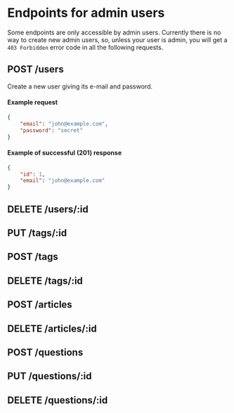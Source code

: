 # Endpoints for admin users

Some endpoints are only accessible by admin users. Currently there is no way to create new admin users, so, unless your user is admin, you will get a `403 Forbidden` error code in all the following requests.

## POST /users

Create a new user giving its e-mail and password.

#### Example request

```json
{
    "email": "john@example.com",
    "password": "secret"
}
```

#### Example of successful (**201**) response

```json
{
    "id": 1,
    "email": "john@example.com"
}
```


## DELETE /users/:id
## PUT /tags/:id
## POST /tags
## DELETE /tags/:id
## POST /articles
## DELETE /articles/:id
## POST /questions
## PUT /questions/:id
## DELETE /questions/:id
